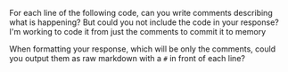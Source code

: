 For each line of the following code, can you write comments describing what is happening? But could you not include the code in your response? I'm working to code it from just the comments to commit it to memory

When formatting your response, which will be only the comments, could you output them as raw markdown with a `#` in front of each line?

